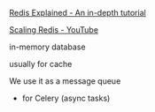 [Redis Explained - An in-depth tutorial](https://architecturenotes.co/redis/)


[Scaling Redis - YouTube](https://www.youtube.com/watch?v=f8iLRAD6Yr8)

in-memory database

usually for cache

We use it as a message queue
- for Celery (async tasks)

